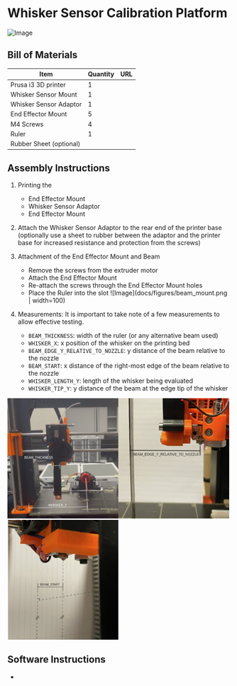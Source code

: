 # Whisker Sensor Calibration Platform

![Image](docs/figures/3d_printer_overview.jpg)

## Bill of Materials

| Item                    | Quantity | URL |
| ----------------------- | -------- | --- |
| Prusa i3 3D printer     | 1        |     |
| Whisker Sensor Mount    | 1        |     |
| Whisker Sensor Adaptor  | 1        |     |
| End Effector Mount      | 5        |     |
| M4 Screws               | 4        |     |
| Ruler                   | 1        |     |
| Rubber Sheet (optional) |          |     |

## Assembly Instructions

1. Printing the

   - End Effector Mount
   - Whisker Sensor Adaptor
   - End Effector Mount

2. Attach the Whisker Sensor Adaptor to the rear end of the printer base (optionally use a sheet to rubber between the adaptor and the printer base for increased resistance and protection from the screws)

3. Attachment of the End Effector Mount and Beam 
   - Remove the screws from the extruder motor 
   - Attach the End Effector Mount 
   - Re-attach the screws through the End Effector Mount holes 
   - Place the Ruler into the slot
   ![Image](docs/figures/beam_mount.png | width=100)

4. Measurements:
   It is important to take note of a few measurements to allow effective testing.
   - `BEAM_THICKNESS`: width of the ruler (or any alternative beam used)
   - `WHISKER_X`: x position of the whisker on the printing bed
   - `BEAM_EDGE_Y_RELATIVE_TO_NOZZLE`: y distance of the beam relative to the nozzle 
   - `BEAM_START`: x distance of the right-most edge of the beam relative to the nozzle
   - `WHISKER_LENGTH_Y`: length of the whisker being evaluated
   - `WHISKER_TIP_Y`: y distance of the beam at the edge tip of the whisker


<img src=docs/figures/printer_measurements_1.png  width="250"><img src=docs/figures/printer_measurements_2.png  width="250"><img src=docs/figures/printer_measurements_3.png  width="250">


## Software Instructions
- 
